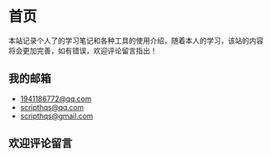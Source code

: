 # 首页

本站记录个人了的学习笔记和各种工具的使用介绍，随着本人的学习，该站的内容将会更加完善，如有错误，欢迎评论留言指出！

## 我的邮箱

- <1941186772@qq.com>
- <scripthqs@qq.com>
- <scripthqs@gmail.com>

## 欢迎评论留言
